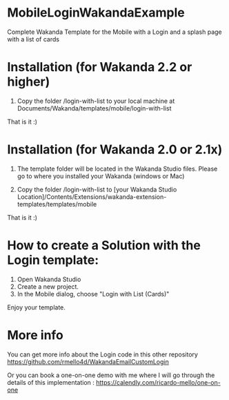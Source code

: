 # MobileLoginWakandaExample
Complete Wakanda Template for the Mobile with a Login and a splash page with a list of cards


# Installation (for Wakanda 2.2 or higher)

1. Copy the folder /login-with-list to your local machine at Documents/Wakanda/templates/mobile/login-with-list

That is it :) 



# Installation (for Wakanda 2.0 or 2.1x)

1. The template folder will be located in the Wakanda Studio files. Please go to where you installed your Wakanda (windows or Mac)

2. Copy the folder /login-with-list to 
[your Wakanda Studio Location]/Contents/Extensions/wakanda-extension-templates/templates/mobile

That is it :) 



# How to create a Solution with the Login template:

1. Open Wakanda Studio
2. Create a new project. 
3. In the Mobile dialog, choose "Login with List (Cards)" 
 
Enjoy your template. 


# More info
You can get more info about the Login code in this other repository https://github.com/rmello4d/WakandaEmailCustomLogin

Or you can book a one-on-one demo with me where I will go through the details of this implementation : https://calendly.com/ricardo-mello/one-on-one

